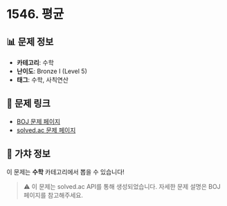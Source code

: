 # 1546. 평균

## 📊 문제 정보
- **카테고리**: 수학
- **난이도**: Bronze I (Level 5)
- **태그**: 수학, 사칙연산

## 🔗 문제 링크
- [BOJ 문제 페이지](https://www.acmicpc.net/problem/1546)
- [solved.ac 문제 페이지](https://solved.ac/problems/1546)

## 🎯 가챠 정보
이 문제는 **수학** 카테고리에서 뽑을 수 있습니다!

> ⚠️ 이 문제는 solved.ac API를 통해 생성되었습니다. 
> 자세한 문제 설명은 BOJ 페이지를 참고해주세요.
